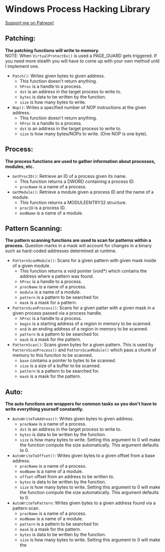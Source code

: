 # Windows Process Hacking Library
[Support me on Patreon!](https://www.patreon.com/z0f)
## Patching: 
**The patching functions will write to memory.**  
NOTE: When `VirtualProtectEx()` is used a PAGE_GUARD gets triggered. If you need more stealth you will have to come up with your own method until I implement one.
* `Patch()`: Writes given bytes to given address.
  * This function doesn't return anything.
  * `hProc` is a handle to a process.
  * `dst` is an address in the target process to write to.
  * `bytes` is data to be written by the function.
  * `size` is how many bytes to write.
* `Nop()`: Writes a specified number of NOP instructions at the given address. 
  * This function doesn't return anything.
  * `hProc` is a handle to a process.
  * `dst` is an address in the target process to write to.
  * `size` is how many bytes/NOPs to write. (One NOP is one byte).

## Process:
**The process functions are used to gather information about processes, modules, etc.**  
* `GetProcID()`: Retrieve an ID of a process given its name.
  * This function returns a DWORD containing a process ID.
  * `procName` is a name of a process.
* `GetModule()`: Retrieve a module given a process ID and the name of a module.
  * This function returns a MODULEENTRY32 structure.
  * `procID` is a process ID.
  * `modName` is a name of a module.

## Pattern Scanning:
**The pattern scanning functions are used to scan for patterns within a process.**
Question marks in a mask will account for changes in a binary such as hard-coded addresses determined at runtime.  
* `PatternScanModule()`: Scans for a given pattern with given mask inside of a given module.
  * This function returns a void pointer (void*) which contains the address where a pattern was found. 
  * `hProc` is a handle to a process.
  * `procName` is a name of a process.
  * `module` is a name of a module.
  * `pattern` is a pattern to be searched for.
  * `mask` is a mask for a pattern.
* `PatternScanProcess()`: Scans for a given patter with a given mask in a given process passed via a process handle.
  * `hProc` is a handle to a process.
  * `begin` is a starting address of a region in memory to be scanned.
  * `end` is an ending address of a region in memory to be scanned.
  * `pattern` is a pattern to be searched for.
  * `mask` is a mask for the pattern.
* `PatternScan()`: Scans given bytes for a given pattern. This is used by `PatternScanProcess()` and `PatternScanModule()` which pass a chunk of memory to this funciton to be scanned.
  * `base` contains a pointer to bytes to be scanned.
  * `size` is a size of a buffer to be scanned.
  * `pattern` is a pattern to be searched for.
  * `mask` is a mask for the pattern.

## Auto:
**The auto functions are wrappers for common tasks so you don't have to write everything yourself constantly.**
* `AutoWriteToAddress()`: Writes given bytes to given address. 
  * `procName` is a name of a process.
  * `dst` is an address in the target process to write to.
  * `bytes` is data to be written by the function.
  * `size` is how many bytes to write. Setting this argument to 0 will make the function compute the size automatically. This argument defaults to 0.
* `AutoWriteToOffset()`: Writes given bytes to a given offset from a base address.
  * `procName` is a name of a process.
  * `modName` is a name of a module.
  * `offset` offset from an address to be written to.
  * `bytes` is data to be written by the function.
  * `size` is how many bytes to write. Setting this argument to 0 will make the function compute the size automatically. This argument defaults to 0.
* `AutoWriteToPattern`: Writes given bytes to a given address found via a pattern scan.
  * `procName` is a name of a process.
  * `modName` is a name of a module.
  * `pattern` is a pattern to be searched for.
  * `mask` is a mask for the pattern.
  * `bytes` is data to be written by the function.
  * `size` is how many bytes to write. Setting this argument to 0 will make the 